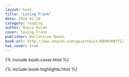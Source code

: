 ```yaml
---
layout: book
title: "Loving Frank"
date: 2014-01-28
category: reading
author: Nancy Horan
cover: loving-frank
publisher: Ballantine Books
book-url: http://www.amazon.com/gp/product/B000URWYTS/
has_cover: true
---
```

{% include book-cover.html %}

{% include book-highlights.html %}
